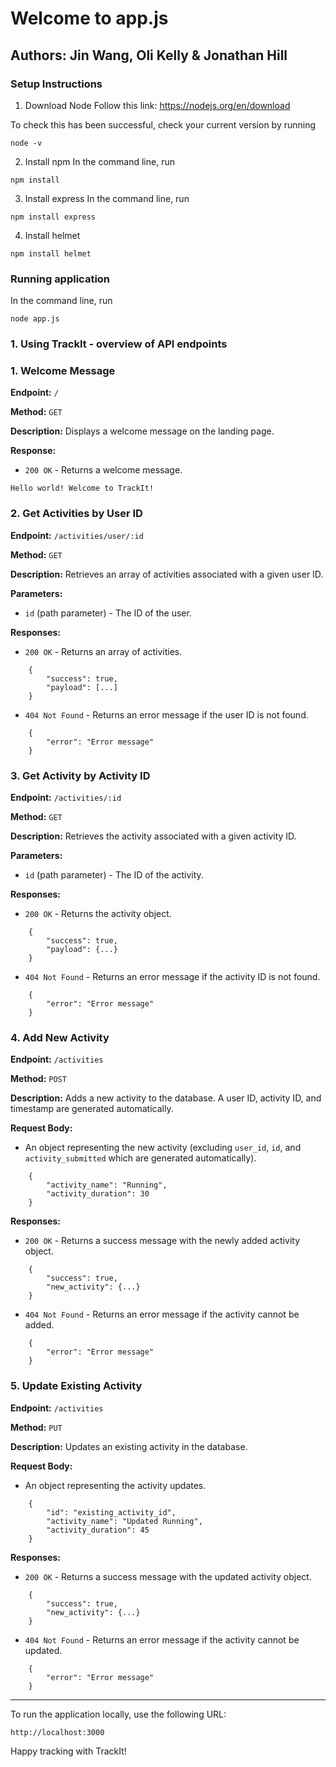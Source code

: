 # Welcome to app.js
## Authors: Jin Wang, Oli Kelly & Jonathan Hill

### Setup Instructions

1) Download Node
Follow this link: https://nodejs.org/en/download

To check this has been successful, check your current version by running

```
node -v
```

2) Install npm
In the command line, run 
```
npm install
```

3) Install express
In the command line, run

```
npm install express
```

4) Install helmet
```
npm install helmet
```

### Running application

In the command line, run

```
node app.js
```

### 1\. Using TrackIt - overview of API endpoints

### 1\. Welcome Message

**Endpoint:** `/`

**Method:** `GET`

**Description:** Displays a welcome message on the landing page.

**Response:**

-   `200 OK` - Returns a welcome message.


`Hello world! Welcome to TrackIt!`

### 2\. Get Activities by User ID

**Endpoint:** `/activities/user/:id`

**Method:** `GET`

**Description:** Retrieves an array of activities associated with a given user ID.

**Parameters:**

-   `id` (path parameter) - The ID of the user.

**Responses:**

-   `200 OK` - Returns an array of activities.

```
    {
        "success": true,
        "payload": [...]
    }
```

-   `404 Not Found` - Returns an error message if the user ID is not found.

```
    {
        "error": "Error message"
    }

```

### 3\. Get Activity by Activity ID

**Endpoint:** `/activities/:id`

**Method:** `GET`

**Description:** Retrieves the activity associated with a given activity ID.

**Parameters:**

-   `id` (path parameter) - The ID of the activity.

**Responses:**

-   `200 OK` - Returns the activity object.


```
    {
        "success": true,
        "payload": {...}
    }
```

-   `404 Not Found` - Returns an error message if the activity ID is not found.

```
    {
        "error": "Error message"
    }
```

### 4\. Add New Activity

**Endpoint:** `/activities`

**Method:** `POST`

**Description:** Adds a new activity to the database. A user ID, activity ID, and timestamp are generated automatically.

**Request Body:**

-   An object representing the new activity (excluding `user_id`, `id`, and `activity_submitted` which are generated automatically).

```
    {
        "activity_name": "Running",
        "activity_duration": 30
    }
```

**Responses:**

-   `200 OK` - Returns a success message with the newly added activity object.

```
    {
        "success": true,
        "new_activity": {...}
    }
```

-   `404 Not Found` - Returns an error message if the activity cannot be added.


```
    {
        "error": "Error message"
    }
```

### 5\. Update Existing Activity

**Endpoint:** `/activities`

**Method:** `PUT`

**Description:** Updates an existing activity in the database.

**Request Body:**

-   An object representing the activity updates.


```
    {
        "id": "existing_activity_id",
        "activity_name": "Updated Running",
        "activity_duration": 45
    }

```
**Responses:**

-   `200 OK` - Returns a success message with the updated activity object.


```
    {
        "success": true,
        "new_activity": {...}
    }
```

-   `404 Not Found` - Returns an error message if the activity cannot be updated.


```
    {
        "error": "Error message"
    }
```

* * * * *

To run the application locally, use the following URL:


`http://localhost:3000`

Happy tracking with TrackIt!